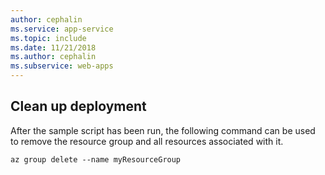 ```yaml
---
author: cephalin
ms.service: app-service
ms.topic: include
ms.date: 11/21/2018
ms.author: cephalin
ms.subservice: web-apps
---
```

## Clean up deployment

After the sample script has been run, the following command can be used to remove the resource group and all resources associated with it.

```azurecli
az group delete --name myResourceGroup
```
